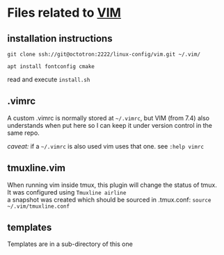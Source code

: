 # Files related to [VIM](http://www.vim.org/about.php)

## installation instructions
`git clone ssh://git@octotron:2222/linux-config/vim.git ~/.vim/`

`apt install fontconfig cmake`

read and execute `install.sh`

## .vimrc
A custom .vimrc is normally stored at `~/.vimrc`, but VIM (from 7.4) also
understands when put here so I can keep it under version control in the
same repo. 

_caveat:_ if a `~/.vimrc` is also used vim uses that one. see
`:help vimrc`



## tmuxline.vim
When running vim inside tmux, this plugin will change the status of tmux.  
It was configured using `Tmuxline airline`  
a snapshot was created which should be sourced in .tmux.conf:
`source ~/.vim/tmuxline.conf`

## templates
Templates are in a sub-directory of this one
